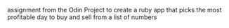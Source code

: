 assignment from the Odin Project to create a ruby app that picks the most profitable day to buy and sell from a list of numbers
